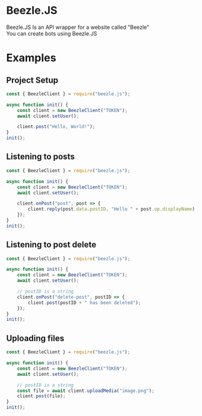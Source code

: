 # Beezle.JS

Beezle.JS Is an API wrapper for a website called "Beezle" \
You can create bots using Beezle.JS

# Examples

## Project Setup

```js
const { BeezleClient } = require("beezle.js");

async function init() {
	const client = new BeezleClient("TOKEN");
	await client.setUser();

	client.post("Hello, World!");
}
init();
```

## Listening to posts

```js
const { BeezleClient } = require("beezle.js");

async function init() {
	const client = new BeezleClient("TOKEN");
	await client.setUser();

	client.onPost("post", post => {
		client.reply(post.data.postID, "Hello " + post.op.displayName);
	});
}
init();
```

## Listening to post delete

```js
const { BeezleClient } = require("beezle.js");

async function init() {
	const client = new BeezleClient("TOKEN");
	await client.setUser();

	// postID is a string
	client.onPost("delete-post", postID => {
		client.post(postID + " has been deleted");
	});
}
init();
```

## Uploading files

```js
const { BeezleClient } = require("beezle.js");

async function init() {
	const client = new BeezleClient("TOKEN");
	await client.setUser();

	// postID is a string
	const file = await client.uploadMedia("image.png");
	client.post(file);
}
init();
```
